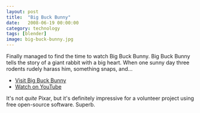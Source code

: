 ```yaml
---
layout: post
title:  "Big Buck Bunny"
date:   2008-06-19 00:00:00
category: technology 
tags: [blender]
image: big-buck-bunny.jpg
---
```


Finally managed to find the time to watch Big Buck Bunny.   Big Buck Bunny tells the story of a giant rabbit with a big heart. When one sunny day three rodents rudely harass him, something snaps, and...

<!--more-->

   * [Visit Big Buck Bunny][bbb]
   * [Watch on YouTube][yt]

It's not *quite* Pixar, but it's definitely impressive for a volunteer project using free open-source software.  Superb.

[yt]: http://youtu.be/YE7VzlLtp-4
[bbb]: http://www.bigbuckbunny.org
